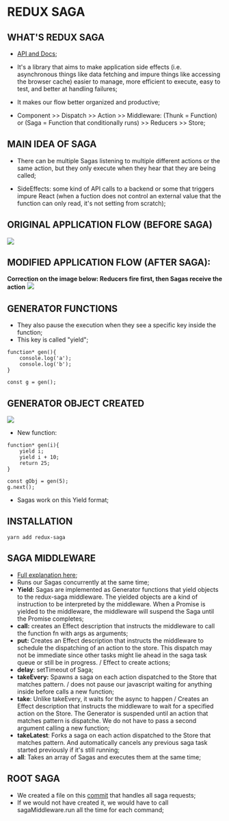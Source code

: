 # REDUX SAGA

## WHAT'S REDUX SAGA
- [API and Docs](https://redux-saga.js.org/);

- It's a library that aims to make application side effects (i.e. asynchronous things like data fetching and impure things like accessing the browser cache) easier to manage, more efficient to execute, easy to test, and better at handling failures;

- It makes our flow better organized and productive;

- Component >> Dispatch >> Action >> Middleware: (Thunk = Function) or (Saga = Function that conditionally runs) >> Reducers >> Store; 

## MAIN IDEA OF SAGA
- There can be multiple Sagas listening to multiple different actions or the same action, but they only execute when they hear that they are being called;

- SideEffects: some kind of API calls to a backend or some that triggers impure React (when a fuction does not control an external value that the function can only read, it's not setting from scratch);

## ORIGINAL APPLICATION FLOW (BEFORE SAGA)
<img src="https://raw.githubusercontent.com/jvlessa/React--Zero-To-Mastery/master/readmes/media/beforeSagaFlow.jpg">

## MODIFIED APPLICATION FLOW (AFTER SAGA): 
<b>Correction on the image below: Reducers fire first, then Sagas receive the action</b>
<img src="https://raw.githubusercontent.com/jvlessa/React--Zero-To-Mastery/master/readmes/media/afterSagaFlow.jpg">

## GENERATOR FUNCTIONS
- They also pause the execution when they see a specific key inside the function;
- This key is called "yield";

```
function* gen(){
    console.log('a');
    console.log('b');
}

const g = gen();
```

## GENERATOR OBJECT CREATED
<img src="https://raw.githubusercontent.com/jvlessa/React--Zero-To-Mastery/master/readmes/media/sagaGeneratorFunc.jpg">

- New function:

```
function* gen(i){
    yield i;
    yield i + 10;
    return 25;
}

const gObj = gen(5);
g.next();
```

- Sagas work on this Yield format;

## INSTALLATION
``yarn add redux-saga``

## SAGA MIDDLEWARE 
- [Full explanation here](https://redux-saga.js.org/docs/api/);
- Runs our Sagas concurrently at the same time;
- <b>Yield:</b> Sagas are implemented as Generator functions that yield objects to the redux-saga middleware. The yielded objects are a kind of instruction to be interpreted by the middleware. When a Promise is yielded to the middleware, the middleware will suspend the Saga until the Promise completes;
- <b>call:</b> creates an Effect description that instructs the middleware to call the function fn with args as arguments;
- <b>put:</b> Creates an Effect description that instructs the middleware to schedule the dispatching of an action to the store. This dispatch may not be immediate since other tasks might lie ahead in the saga task queue or still be in progress. / Effect to create actions;
- <b>delay</b>: setTimeout of Saga;
- <b>takeEvery:</b> Spawns a saga on each action dispatched to the Store that matches pattern. / does not pause our javascript waiting for anything inside before calls a new function;
- <b>take</b>: Unlike takeEvery, it waits for the async to happen / Creates an Effect description that instructs the middleware to wait for a specified action on the Store. The Generator is suspended until an action that matches pattern is dispatche. We do not have to pass a second argument calling a new function;
- <b>takeLatest</b>: Forks a saga on each action dispatched to the Store that matches pattern. And automatically cancels any previous saga task started previously if it's still running;
- <b>all</b>: Takes an array of Sagas and executes them at the same time;

## ROOT SAGA
- We created a file on this [commit]() that handles all saga requests;
- If we would not have created it, we would have to call sagaMiddleware.run all the time for each command;